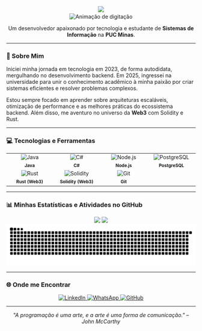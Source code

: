 <div id="header" align="center">
  <img src="https://media.giphy.com/media/M9gbBd9hDxUqORle64/giphy.gif" width="100"/>
  <br/>
  <img src="https://readme-typing-svg.herokuapp.com?font=Fira+Code&size=28&pause=1000&color=00BFFF&center=true&vCenter=true&width=500&lines=Hello%2C+World!+my+name+is+C%C3%ADcero!;Software+Engineer+%7C+Web3+%7C+Support+Analyst" alt="Animação de digitação" />
</div>

<div id="about" align="center">
  <p>
    Um desenvolvedor apaixonado por tecnologia e estudante de <b>Sistemas de Informação</b> na <b>PUC Minas</b>.
  </p>
</div>

---

### 🚀 Sobre Mim

Iniciei minha jornada em tecnologia em 2023, de forma autodidata, mergulhando no desenvolvimento backend. Em 2025, ingressei na universidade para unir o conhecimento acadêmico à minha paixão por criar sistemas eficientes e resolver problemas complexos.

Estou sempre focado em aprender sobre arquiteturas escaláveis, otimização de performance e as melhores práticas do ecossistema backend. Além disso, me aventuro no universo da **Web3** com Solidity e Rust.

---

### 💻 Tecnologias e Ferramentas

<table align="center">
  <tr>
    <td align="center" width="120">
      <img src="https://img.shields.io/badge/Java-ED8B00?style=for-the-badge&logo=openjdk&logoColor=white" alt="Java" />
      <br><sub><b>Java</b></sub>
    </td>
    <td align="center" width="120">
      <img src="https://img.shields.io/badge/C%23-239120?style=for-the-badge&logo=c-sharp&logoColor=white" alt="C#" />
      <br><sub><b>C#</b></sub>
    </td>
    <td align="center" width="120">
      <img src="https://img.shields.io/badge/Node%20js-339933?style=for-the-badge&logo=nodedotjs&logoColor=white" alt="Node.js" />
      <br><sub><b>Node.js</b></sub>
    </td>
    <td align="center" width="120">
      <img src="https://img.shields.io/badge/PostgreSQL-316192?style=for-the-badge&logo=postgresql&logoColor=white" alt="PostgreSQL" />
      <br><sub><b>PostgreSQL</b></sub>
    </td>
  </tr>
  <tr>
    <td align="center" width="120">
      <img src="https://img.shields.io/badge/Rust-000000?style=for-the-badge&logo=rust&logoColor=white" alt="Rust" />
      <br><sub><b>Rust (Web3)</b></sub>
    </td>
    <td align="center" width="120">
      <img src="https://img.shields.io/badge/Solidity-363636?style=for-the-badge&logo=solidity&logoColor=white" alt="Solidity" />
      <br><sub><b>Solidity (Web3)</b></sub>
    </td>
    <td align="center" width="120">
      <img src="https://img.shields.io/badge/GIT-E44C30?style=for-the-badge&logo=git&logoColor=white" alt="Git" />
      <br><sub><b>Git</b></sub>
    </td>
  </tr>
</table>

---

### 📊 Minhas Estatísticas e Atividades no GitHub

<div align="center">
  <img height="180em" src="https://github-readme-stats.vercel.app/api?username=CiceroGGS&show_icons=true&theme=tokyonight&include_all_commits=true&count_private=true"/>
  <img height="180em" src="https://github-readme-stats.vercel.app/api/top-langs/?username=CiceroGGS&layout=compact&langs_count=7&theme=tokyonight"/>
</div>

<div align="center">
  <img src="https://raw.githubusercontent.com/CiceroGGS/CiceroGGS/output/github-contribution-grid-snake.svg" alt="Animação da Cobrinha de Contribuições">
</div>

---

### 🌐 Onde me Encontrar

<p align="center">
  <a href="https://www.linkedin.com/in/cicero-guilherme-a9473a260/" target="_blank">
    <img src="https://img.shields.io/badge/LinkedIn-0077B5?style=for-the-badge&logo=linkedin&logoColor=white" alt="LinkedIn">
  </a>
  <a href="https://wa.me/5531997389662" target="_blank">
    <img src="https://img.shields.io/badge/WhatsApp-25D366?style=for-the-badge&logo=whatsapp&logoColor=white" alt="WhatsApp">
  </a>
  <a href="https://github.com/CiceroGGS" target="_blank">
    <img src="https://img.shields.io/badge/GitHub-100000?style=for-the-badge&logo=github&logoColor=white" alt="GitHub">
  </a>
</p>

---

<p align="center">
  <i>"A programação é uma arte, e a arte é uma forma de comunicação." – John McCarthy</i>
</p>
